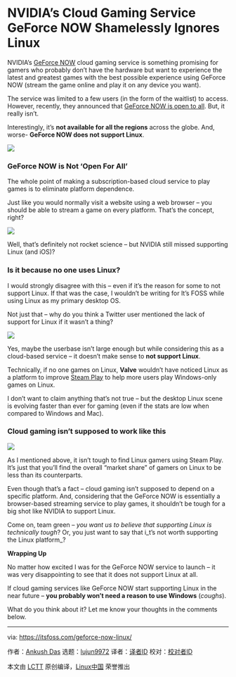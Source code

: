 [#]: collector: (lujun9972)
[#]: translator: (geekpi)
[#]: reviewer: ( )
[#]: publisher: ( )
[#]: url: ( )
[#]: subject: (NVIDIA’s Cloud Gaming Service GeForce NOW Shamelessly Ignores Linux)
[#]: via: (https://itsfoss.com/geforce-now-linux/)
[#]: author: (Ankush Das https://itsfoss.com/author/ankush/)

NVIDIA’s Cloud Gaming Service GeForce NOW Shamelessly Ignores Linux
======

NVIDIA’s [GeForce NOW][1] cloud gaming service is something promising for gamers who probably don’t have the hardware but want to experience the latest and greatest games with the best possible experience using GeForce NOW (stream the game online and play it on any device you want).

The service was limited to a few users (in the form of the waitlist) to access. However, recently, they announced that [GeForce NOW is open to all][2]. But, it really isn’t.

Interestingly, it’s **not available for all the regions** across the globe. And, worse- **GeForce NOW does not support Linux**.

![][3]

### GeForce NOW is Not ‘Open For All’

The whole point of making a subscription-based cloud service to play games is to eliminate platform dependence.

Just like you would normally visit a website using a web browser – you should be able to stream a game on every platform. That’s the concept, right?

![][4]

Well, that’s definitely not rocket science – but NVIDIA still missed supporting Linux (and iOS)?

### Is it because no one uses Linux?

I would strongly disagree with this – even if it’s the reason for some to not support Linux. If that was the case, I wouldn’t be writing for It’s FOSS while using Linux as my primary desktop OS.

Not just that – why do you think a Twitter user mentioned the lack of support for Linux if it wasn’t a thing?

![][5]

Yes, maybe the userbase isn’t large enough but while considering this as a cloud-based service – it doesn’t make sense to **not support Linux**.

Technically, if no one games on Linux, **Valve** wouldn’t have noticed Linux as a platform to improve [Steam Play][6] to help more users play Windows-only games on Linux.

I don’t want to claim anything that’s not true – but the desktop Linux scene is evolving faster than ever for gaming (even if the stats are low when compared to Windows and Mac).

### Cloud gaming isn’t supposed to work like this

![][7]

As I mentioned above, it isn’t tough to find Linux gamers using Steam Play. It’s just that you’ll find the overall “market share” of gamers on Linux to be less than its counterparts.

Even though that’s a fact – cloud gaming isn’t supposed to depend on a specific platform. And, considering that the GeForce NOW is essentially a browser-based streaming service to play games, it shouldn’t be tough for a big shot like NVIDIA to support Linux.

Come on, team green – _you want us to believe that supporting Linux is technically tough_? Or, you just want to say that i_t’s not worth supporting the Linux platform_?

**Wrapping Up**

No matter how excited I was for the GeForce NOW service to launch – it was very disappointing to see that it does not support Linux at all.

If cloud gaming services like GeForce NOW start supporting Linux in the near future – **you probably won’t need a reason to use Windows** (*coughs*).

What do you think about it? Let me know your thoughts in the comments below.

--------------------------------------------------------------------------------

via: https://itsfoss.com/geforce-now-linux/

作者：[Ankush Das][a]
选题：[lujun9972][b]
译者：[译者ID](https://github.com/译者ID)
校对：[校对者ID](https://github.com/校对者ID)

本文由 [LCTT](https://github.com/LCTT/TranslateProject) 原创编译，[Linux中国](https://linux.cn/) 荣誉推出

[a]: https://itsfoss.com/author/ankush/
[b]: https://github.com/lujun9972
[1]: https://www.nvidia.com/en-us/geforce-now/
[2]: https://blogs.nvidia.com/blog/2020/02/04/geforce-now-pc-gaming/
[3]: https://i1.wp.com/itsfoss.com/wp-content/uploads/2020/02/nvidia-geforce-now-linux.jpg?ssl=1
[4]: https://i0.wp.com/itsfoss.com/wp-content/uploads/2020/02/nvidia-geforce-now.png?ssl=1
[5]: https://i1.wp.com/itsfoss.com/wp-content/uploads/2020/02/geforce-now-twitter-1.jpg?ssl=1
[6]: https://itsfoss.com/steam-play/
[7]: https://i2.wp.com/itsfoss.com/wp-content/uploads/2020/02/ge-force-now.jpg?ssl=1
